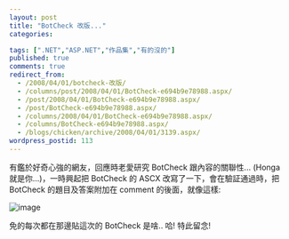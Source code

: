 ```yaml
---
layout: post
title: "BotCheck 改版..."
categories:

tags: [".NET","ASP.NET","作品集","有的沒的"]
published: true
comments: true
redirect_from:
  - /2008/04/01/botcheck-改版/
  - /columns/post/2008/04/01/BotCheck-e694b9e78988.aspx/
  - /post/2008/04/01/BotCheck-e694b9e78988.aspx/
  - /post/BotCheck-e694b9e78988.aspx/
  - /columns/2008/04/01/BotCheck-e694b9e78988.aspx/
  - /columns/BotCheck-e694b9e78988.aspx/
  - /blogs/chicken/archive/2008/04/01/3139.aspx/
wordpress_postid: 113
---
```


有鑑於好奇心強的網友，回應時老愛研究 BotCheck 跟內容的關聯性... (Honga 就是你...)，一時興起把 BotCheck 的 ASCX 改寫了一下，會在驗証通過時，把 BotCheck 的題目及答案附加在 comment 的後面，就像這樣: 

![image](/wp-content/be-files/WindowsLiveWriter/BotCheck_1ADE/image_3.png)

免的每次都在那邊貼這次的 BotCheck 是啥.. 哈! 特此留念!
